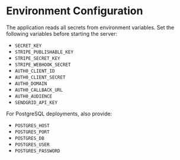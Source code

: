 # Environment Configuration

The application reads all secrets from environment variables. Set the following
variables before starting the server:

- `SECRET_KEY`
- `STRIPE_PUBLISHABLE_KEY`
- `STRIPE_SECRET_KEY`
- `STRIPE_WEBHOOK_SECRET`
- `AUTH0_CLIENT_ID`
- `AUTH0_CLIENT_SECRET`
- `AUTH0_DOMAIN`
- `AUTH0_CALLBACK_URL`
- `AUTH0_AUDIENCE`
- `SENDGRID_API_KEY`

For PostgreSQL deployments, also provide:

- `POSTGRES_HOST`
- `POSTGRES_PORT`
- `POSTGRES_DB`
- `POSTGRES_USER`
- `POSTGRES_PASSWORD`

